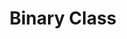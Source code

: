 ---
title: "Binary Class"

categories: ['']

tags: ['Binary', 'Class']

arwords: 'ثنائية الفئات'

arexps: []

enwords: ['Binary Class']

enexps: []

arlexicons: 'ث'

enlexicons: 'B'

authors: ['Ruqayya Roshdy']

translators: ['']

citations: 'تطبيقات الذكاء الاصطناعي في خدمة اللغة العربية'

sources: 'مركز الملك عبدالله بن عبدالعزيز الدولي لخدمة اللغة العربية'

word: "true"

slug: ""
---